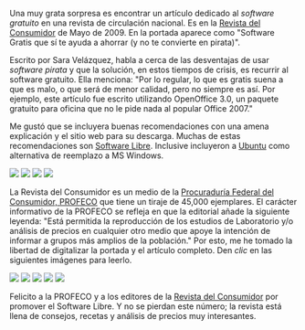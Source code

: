 
Una muy grata sorpresa es encontrar un artículo dedicado al _software gratuito_ en una revista de circulación nacional. Es en la [Revista del Consumidor](http://revistadelconsumidor.gob.mx/) de Mayo de 2009. En la portada aparece como "Software Gratis que sí te ayuda a ahorrar (y no te convierte en pirata)".

Escrito por Sara Velázquez, habla a cerca de las desventajas de usar _software pirata_ y que la solución, en estos tiempos de crisis, es recurrir al software gratuito. Ella menciona: "Por lo regular, lo que es gratis suena a que es malo, o que será de menor calidad, pero no siempre es así. Por ejemplo, este artículo fue escrito utilizando OpenOffice 3.0, un paquete gratuito para oficina que no le pide nada al popular Office 2007."

Me gustó que se incluyera buenas recomendaciones con una amena explicación y el sitio web para su descarga. Muchas de estas recomendaciones son [Software Libre](http://es.wikipedia.org/wiki/Software_libre). Inclusive incluyeron a [Ubuntu](http://www.ubuntu.com/) como alternativa de reemplazo a MS Windows.

<img class="img-responsive" src="revista-del-consumidor-la-descarga-te-hara-libre/detalle-ubuntu.jpg"> <img class="img-responsive" src="revista-del-consumidor-la-descarga-te-hara-libre/detalle-openoffice.jpg"> <img class="img-responsive" src="revista-del-consumidor-la-descarga-te-hara-libre/detalle-gimp.jpg"> <img class="img-responsive" src="revista-del-consumidor-la-descarga-te-hara-libre/detalle-audacity.jpg">

La Revista del Consumidor es un medio de la [Procuraduría Federal del Consumidor, PROFECO](http://www.profeco.gob.mx/) que tiene un tiraje de 45,000 ejemplares. El carácter informativo de la PROFECO se refleja en que la editorial añade la siguiente leyenda: "Está permitida la reproducción de los estudios de Laboratorio y/o análisis de precios en cualquier otro medio que apoye la intención de informar a grupos más amplios de la población." Por esto, me he tomado la libertad de digitalizar la portada y el artículo completo. Den _clic_ en las siguientes imágenes para leerlo.

<a href="revista-del-consumidor-la-descarga-te-hara-libre/revista-del-consumidor-2009-05-portada.jpg"><img class="img-responsive" src="revista-del-consumidor-la-descarga-te-hara-libre/revista-del-consumidor-2009-05-portada-small.jpg"></a> <a href="revista-del-consumidor-la-descarga-te-hara-libre/la-descarga-te-hara-libre-01.jpg"><img class="img-responsive" src="revista-del-consumidor-la-descarga-te-hara-libre/la-descarga-te-hara-libre-01-small.jpg"></a> <a href="revista-del-consumidor-la-descarga-te-hara-libre/la-descarga-te-hara-libre-02.jpg"><img class="img-responsive" src="revista-del-consumidor-la-descarga-te-hara-libre/la-descarga-te-hara-libre-02-small.jpg"></a> <a href="revista-del-consumidor-la-descarga-te-hara-libre/la-descarga-te-hara-libre-03.jpg"><img class="img-responsive" src="revista-del-consumidor-la-descarga-te-hara-libre/la-descarga-te-hara-libre-03-small.jpg"></a> <a href="revista-del-consumidor-la-descarga-te-hara-libre/la-descarga-te-hara-libre-04.jpg"><img class="img-responsive" src="revista-del-consumidor-la-descarga-te-hara-libre/la-descarga-te-hara-libre-04-small.jpg"></a>

Felicito a la PROFECO y a los editores de la [Revista del Consumidor](http://revistadelconsumidor.gob.mx/) por promover el Software Libre. Y no se pierdan este número; la revista está llena de consejos, recetas y análisis de precios muy interesantes.
